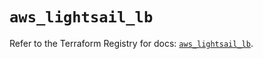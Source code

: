 # `aws_lightsail_lb`

Refer to the Terraform Registry for docs: [`aws_lightsail_lb`](https://registry.terraform.io/providers/hashicorp/aws/4.54.0/docs/resources/lightsail_lb).
